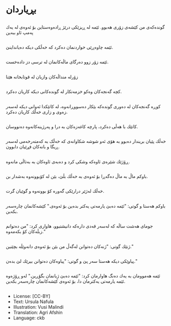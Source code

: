# بڕیاردان

##
گوندەكەی من كێشەی زۆری هەبوو. ئێمە لە ڕیزێكی درێژ ڕادەوەستاین بۆ ئەوەی لە یەك پەمپ ئاو ببەین

##
ئێمە چاوەڕێی خواردنمان دەكرد كە خەڵكی دیكە دەیانداینێ.

##
ئێمە زۆر زوو دەرگای ماڵەكانمان لە ترسی دز دادەخست.

##
زۆرله منداڵه‌کان وازیان لە قوتابخانە هێنا

##
كچە گەنجەکان وەكو خزمەتكار لە گوندەكانی دیكە كاریان دەکرد.

##
كوڕە گەنجەکان لە دەوری گوندەكە بێكار دەسووڕانەوە، لە كاتێكدا ئەوانی دیكە لەسەر زەوی و زاری خەڵك كاریان دەكرد.

##
كاتێك با هەڵی دەكرد، پارچە کاغەزەکان بە درا و پەرژینەكانەوە ده‌نووسان.

##
خەڵك پێیان بریندار دەبوو بە هۆی ئەو شوشە شکاوانەی كە خەڵک بە كەمتەرخەمی لەسەر ڕیگا و بانەكان فڕێیان دابوون.

##
ڕۆژێك شێرەی ئاوەكە وشكی كرد و دەبەی ئاوەكان بە بەتاڵی مانەوە.

##
باوكم ماڵ بە ماڵ دەگەڕا بۆ ئەوەی بە خەڵك بڵێ، بێن لە كۆبوونەوە بەشدار بن.

##
خەڵك لەژێر درارێکی گەورە كۆ بوونەوە و گوێیان گرت.

##
باوكم هەستا و گوتی: "ئێمە دەبێ یارمەتی یەكتر بدەین بۆ ئەوەی." كێشەكانمان چارەسەر بكەین.

##
جومای هەشت ساڵە كە لەسەر قەدی دارەكە دانیشتبوو، هاواری كرد: "من دەتوانم زبڵەكان كۆ بكەمەوە."

##
ژنێك گوتی: "ژنەكان دەتوانن لەگەڵ من بێن بۆ ئەوەی دانەوێڵە بچێنین."

##
پیاوێكی دیكە هەستا سەر پێ و گوتی: "پیاوەكان دەتوانن بیرێك لێ بدەن."

##
ئێمە هەموومان بە یەك دەنگ هاوارمان كرد: "ئێمە دەبێ ژیانمان بگۆڕین." لەو ڕۆژەوە ئێمە یارمەتی یەكترمان دا، بۆ ئەوەی كێشەكانمان چارەسەر بكەین.

##
* License: [CC-BY]
* Text: Ursula Nafula
* Illustration: Vusi Malindi
* Translation: Agri Afshin
* Language: ckb
